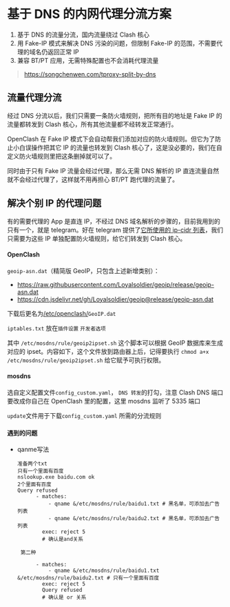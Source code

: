 # 基于 DNS 的内网代理分流方案



1. 基于 DNS 的流量分流，国内流量绕过 Clash 核心
2. 用 Fake-IP 模式来解决 DNS 污染的问题，但限制 Fake-IP 的范围，不需要代理的域名仍返回正常 IP
3. 兼容 BT/PT 应用，无需特殊配置也不会消耗代理流量

> https://songchenwen.com/tproxy-split-by-dns

## 流量代理分流

经过 DNS 分流以后，我们只需要一条防火墙规则，把所有目的地址是 Fake IP 的流量都转发到 Clash 核心，所有其他流量都不经转发正常通行。

OpenClash 在 Fake IP 模式下会自动帮我们添加对应的防火墙规则。但它为了防止小白误操作把其它 IP 的流量也转发到 Clash 核心了，这是没必要的，我们在自定义防火墙规则里把这条删掉就可以了。

同时由于只有 Fake IP 流量会经过代理，那么无需 DNS 解析的 IP 直连流量自然就不会经过代理了，这样就不用再担心 BT/PT 跑代理的流量了。

## 解决个别 IP 的代理问题

有的需要代理的 App 是直连 IP，不经过 DNS 域名解析的步骤的，目前我用到的只有一个，就是 telegram。好在 telegram 提供了[它所使用的 ip-cidr 列表](https://core.telegram.org/resources/cidr.txt)，我们只需要为这些 IP 单独配置防火墙规则，给它们转发到 Clash 核心。

#### OpenClash



 `geoip-asn.dat`（精简版 GeoIP，只包含上述新增类别）：

- https://raw.githubusercontent.com/Loyalsoldier/geoip/release/geoip-asn.dat
- https://cdn.jsdelivr.net/gh/Loyalsoldier/geoip@release/geoip-asn.dat



下载后更名为<u>/etc/openclash/</u>`GeoIP.dat`

`iptables.txt` 放在`插件设置` `开发者选项`

其中 `/etc/mosdns/rule/geoip2ipset.sh` 这个脚本可以根据 GeoIP 数据库来生成对应的 ipset。内容如下，这个文件放到路由器上后，记得要执行 `chmod a+x /etc/mosdns/rule/geoip2ipset.sh` 给它赋予可执行权限。

#### mosdns

选自定义配置文件`config_custom.yaml`， `DNS 转发`的打勾，注意 Clash DNS 端口要改成你自己在 OpenClash 里的配置，这里 mosdns 监听了 5335 端口

`update`文件用于下载`config_custom.yaml` 所需的分流规则



#### 遇到的问题

- qanme写法

  ```
  准备两个txt
  只有一个里面有百度
  nslookup.exe baidu.com ok
  2个里面有百度
  Query refused
        - matches:
            - qname &/etc/mosdns/rule/baidu1.txt # 黑名单，可添加去广告列表
            - qname &/etc/mosdns/rule/baidu2.txt # 黑名单，可添加去广告列表  
          exec: reject 5
          # 确认是and关系
          
   第二种
          
        - matches:
            - qname &/etc/mosdns/rule/baidu1.txt &/etc/mosdns/rule/baidu2.txt # 只有一个里面有百度
          exec: reject 5
          Query refused
          # 确认是 or 关系
  ```
  
  